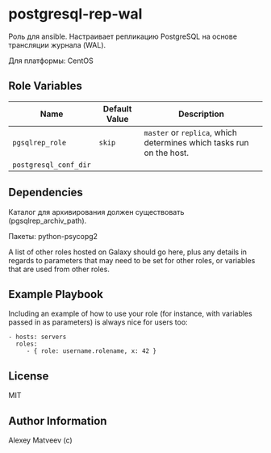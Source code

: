 postgresql-rep-wal
=========

Роль для ansible. Настраивает репликацию PostgreSQL на основе трансляции журнала (WAL).

Для платформы: CentOS

Role Variables
--------------

| Name              | Default Value       | Description          |
|-------------------|---------------------|----------------------|
| `pgsqlrep_role` | `skip` | `master` or `replica`, which determines which tasks run on the host. |
| `postgresql_conf_dir` |  |  |

Dependencies
------------

Каталог для архивирования должен существовать (pgsqlrep_archiv_path).

Пакеты: python-psycopg2

A list of other roles hosted on Galaxy should go here, plus any details in regards to parameters that may need to be set for other roles, or variables that are used from other roles.

Example Playbook
----------------

Including an example of how to use your role (for instance, with variables passed in as parameters) is always nice for users too:

    - hosts: servers
      roles:
         - { role: username.rolename, x: 42 }

License
-------

MIT

Author Information
------------------

Alexey Matveev (c)
